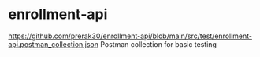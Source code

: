 # enrollment-api

https://github.com/prerak30/enrollment-api/blob/main/src/test/enrollment-api.postman_collection.json Postman collection for basic testing
